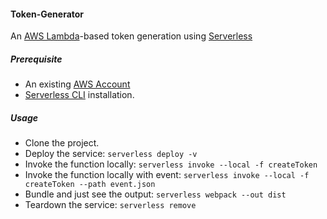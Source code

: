 #### Token-Generator

An [AWS Lambda](https://aws.amazon.com/lambda/)-based token generation using [Serverless](https://serverless.com/)

##### Prerequisite
- An existing [AWS Account](https://aws.amazon.com/free)
- [Serverless CLI](https://serverless.com/framework/docs/providers/aws/guide/installation/) installation.

##### Usage
- Clone the project.
- Deploy the service: `serverless deploy -v`
- Invoke the function locally: `serverless invoke --local -f createToken`
- Invoke the function locally with event: `serverless invoke --local -f createToken --path event.json`
- Bundle and just see the output: `serverless webpack --out dist`
- Teardown the service: `serverless remove`
